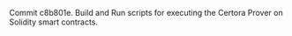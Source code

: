 Commit c8b801e.                    Build and Run scripts for executing the Certora Prover on Solidity smart contracts.